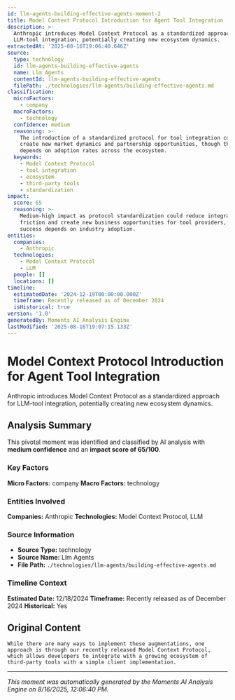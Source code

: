 ```yaml
---
id: llm-agents-building-effective-agents-moment-2
title: Model Context Protocol Introduction for Agent Tool Integration
description: >-
  Anthropic introduces Model Context Protocol as a standardized approach for
  LLM-tool integration, potentially creating new ecosystem dynamics.
extractedAt: '2025-08-16T19:06:40.646Z'
source:
  type: technology
  id: llm-agents-building-effective-agents
  name: Llm Agents
  contentId: llm-agents-building-effective-agents
  filePath: ./technologies/llm-agents/building-effective-agents.md
classification:
  microFactors:
    - company
  macroFactors:
    - technology
  confidence: medium
  reasoning: >-
    The introduction of a standardized protocol for tool integration could
    create new market dynamics and partnership opportunities, though the impact
    depends on adoption rates across the ecosystem.
  keywords:
    - Model Context Protocol
    - tool integration
    - ecosystem
    - third-party tools
    - standardization
impact:
  score: 65
  reasoning: >-
    Medium-high impact as protocol standardization could reduce integration
    friction and create new business opportunities for tool providers, but
    success depends on industry adoption.
entities:
  companies:
    - Anthropic
  technologies:
    - Model Context Protocol
    - LLM
  people: []
  locations: []
timeline:
  estimatedDate: '2024-12-19T00:00:00.000Z'
  timeframe: Recently released as of December 2024
  isHistorical: true
version: '1.0'
generatedBy: Moments AI Analysis Engine
lastModified: '2025-08-16T19:07:15.133Z'
---
```

# Model Context Protocol Introduction for Agent Tool Integration

Anthropic introduces Model Context Protocol as a standardized approach for LLM-tool integration, potentially creating new ecosystem dynamics.

## Analysis Summary

This pivotal moment was identified and classified by AI analysis with **medium confidence** and an **impact score of 65/100**.

### Key Factors

**Micro Factors:** company
**Macro Factors:** technology

### Entities Involved

**Companies:** Anthropic
**Technologies:** Model Context Protocol, LLM



### Source Information

- **Source Type:** technology
- **Source Name:** Llm Agents
- **File Path:** `./technologies/llm-agents/building-effective-agents.md`

### Timeline Context

**Estimated Date:** 12/18/2024
**Timeframe:** Recently released as of December 2024
**Historical:** Yes

## Original Content

```
While there are many ways to implement these augmentations, one approach is through our recently released Model Context Protocol, which allows developers to integrate with a growing ecosystem of third-party tools with a simple client implementation.
```

---

*This moment was automatically generated by the Moments AI Analysis Engine on 8/16/2025, 12:06:40 PM.*
